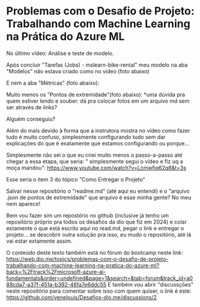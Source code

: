 # Problemas com o Desafio de Projeto: Trabalhando com Machine Learning na Prática do Azure ML

No último vídeo: Análise e teste de modelo.

Após concluir "Tarefas (Jobs) - mslearn-bike-rental" meu modelo na aba "Modelos" não estava criado como no vídeo (foto abaixo)

E nem a aba "Métricas" (foto abaixo):

Muito menos os "Pontos de extremidade"(foto abaixo):
*uma dúvida pra quem estiver lendo e souber: dá pra colocar fotos em um arquivo md sem ser através de links?

Alguém conseguiu?

Além do mais devido à forma que a instrutora mostra no vídeo como fazer tudo é muito confuso, simplesmente configurando tudo sem dar explicações do que é exatamente que estamos configurando ou porque...

Simplesmente não sei o que eu criei muito menos o passo-a-passo até chegar a essa etapa, que seria: " simplesmente segui o vídeo e fiz uq a moça mandou": https://www.youtube.com/watch?v=Lcmwfjq62q8&t=3s

Esse seria o item 3 do tópico "Como Entregar o Projeto"

Salvar nesse repositório o "readme.md" (até aqui eu entendi) e o "arquivo .json de pontos de extremidade" que arquivo é esse minha gente? No meu nem aparece!

Bem vou fazer sim um repostório no github (inclusive já tenho um repositório próprio pra todos os desafios da dio que fiz em 2024) e colar extamente o que está escrito aqui no read.md, pegar o link e entregar o projeto... se descobrir outra solução pra isso, eu mudo o repositório, até lá vai estar extamente assim.

O conteúdo deste texto também está no fórum do bootcamp neste link: https://web.dio.me/topics/problemas-com-o-desafio-de-projeto-trabalhando-com-machine-learning-na-pratica-do-azure-ml?back=%2Ftrack%2Fmicrosoft-azure-ai-fundamentals&order=undefined&page=1&search=&tab=forum&track_id=a088cda7-a37f-451a-b392-46fa7e6ddc55
E também vou abrir "discussções" neste repositório para comentar sobre isso com quem quiser, o link é este: https://github.com/venelouis/Desafios-dio.me/discussions/2
